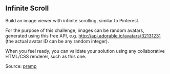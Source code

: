 ## Infinite Scroll

Build an image viewer with infinite scrolling, similar to Pinterest.

For the purpose of this challenge, images can be random avatars, generated using this free API, e.g. http://api.adorable.io/avatars/32131231 (the actual avatar ID can be any random integer).

When you feel ready, you can validate your solution using any collaborative HTML/CSS renderer, such as this one.

Source: [pramp](https://www.pramp.com/)